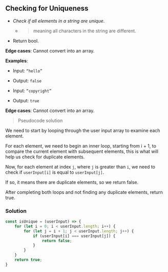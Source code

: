 ## Checking for Uniqueness

* _Check if all elements in a string are unique_.
  * > meaning all characters in the string are different.
* Return bool.

**Edge cases**:
Cannot convert into an array.

**Examples**: 

- Input: `“hello”`
- Output: `false`

- Input: `“copyright”`
- Output: `true`

**Edge cases**:
Cannot convert into an array.

> Pseudocode solution

We need to start by looping through the user input array to examine each element.

For each element, we need to begin an inner loop, starting from i + 1, to compare the current element with subsequent elements, this is what will help us check for duplicate elements.
        
Now, for each element at index `j`, where `j` is greater than `i`, we need to check if `userInput[i]` is equal to `userInput[j]`.

If so, it means there are duplicate elements, so we return false.

After completing both loops and not finding any duplicate elements, return true.

### Solution

```javascript
const isUnique = (userInput) => {
	for (let i = 0; i < userInput.length; i++) {
		for (let j = i + 1; j < userInput.length; j++) {
			if (userInput[i] === userInput[j]) {
				return false;
			}
		}
	}
	return true;
}
```
		
